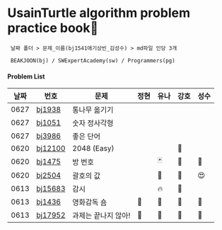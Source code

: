 # UsainTurtle algorithm problem practice book📝 
```
 날짜 폴더 > 문제_이름(bj1541애기상빈_김성수) > md파일 인당 3개 
 
 BEAKJOON(bj) / SWExpertAcademy(sw) / Programmers(pg)
 ```
#### Problem List
|날짜|번호|문제|정현|유나|강호|성수|
|---|---|---|---|---|---|---|
|0627|[bj1938](https://www.acmicpc.net/problem/1938)|통나무 옮기기||||
|0627|[bj1051](https://www.acmicpc.net/problem/1051)|숫자 정사각형||||
|0627|[bj3986](https://www.acmicpc.net/problem/3986)|좋은 단어 ||||
|0620|[bj12100](https://www.acmicpc.net/problem/12100)|2048 (Easy)|||🍗|
|0620|[bj1475](https://www.acmicpc.net/problem/1475)|방 번호||🃏|🍗|🎎
|0620|[bj2504](https://www.acmicpc.net/problem/2504)|괄호의 값||🏁|🍗|😍
|0613|[bj15683](https://www.acmicpc.net/problem/15683)|감시||🔥|🍗|
|0613|[bj1436](https://www.acmicpc.net/problem/1436)|영화감독 숌|🥦|🍅|🍗|🔑
|0613|[bj17952](https://www.acmicpc.net/problem/17952)|과제는 끝나지 않아!|🍇|🍉|🍗|🎈

